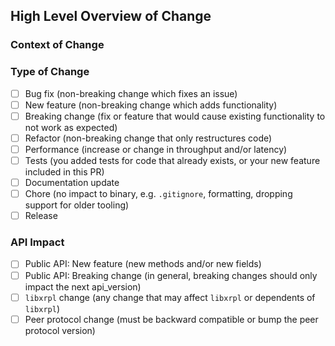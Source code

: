 <!--
This PR template helps you to write a good pull request description.
Please feel free to include additional useful information even beyond what is requested below.
-->

## High Level Overview of Change

<!--
Please include a summary of the changes.
This may be a direct input to the release notes.
If too broad, please consider splitting into multiple PRs.
If a relevant task or issue, please link it here.
-->

### Context of Change

<!--
Please include the context of a change.
If a bug fix, when was the bug introduced? What was the behavior?
If a new feature, why was this architecture chosen? What were the alternatives?
If a refactor, how is this better than the previous implementation?

If there is a spec or design document for this feature, please link it here.
-->

### Type of Change

<!--
Please check [x] relevant options, delete irrelevant ones.
-->

- [ ] Bug fix (non-breaking change which fixes an issue)
- [ ] New feature (non-breaking change which adds functionality)
- [ ] Breaking change (fix or feature that would cause existing functionality to not work as expected)
- [ ] Refactor (non-breaking change that only restructures code)
- [ ] Performance (increase or change in throughput and/or latency)
- [ ] Tests (you added tests for code that already exists, or your new feature included in this PR)
- [ ] Documentation update
- [ ] Chore (no impact to binary, e.g. `.gitignore`, formatting, dropping support for older tooling)
- [ ] Release

### API Impact

<!--
Please check [x] relevant options, delete irrelevant ones.

* If there is any impact to the public API methods (HTTP / WebSocket), please update https://github.com/xrplf/rippled/blob/develop/API-CHANGELOG.md
  * Update API-CHANGELOG.md and add the change directly in this PR by pushing to your PR branch.
* libxrpl: See https://github.com/XRPLF/rippled/blob/develop/docs/build/depend.md
* Peer Protocol: See https://xrpl.org/peer-protocol.html
-->

- [ ] Public API: New feature (new methods and/or new fields)
- [ ] Public API: Breaking change (in general, breaking changes should only impact the next api_version)
- [ ] `libxrpl` change (any change that may affect `libxrpl` or dependents of `libxrpl`)
- [ ] Peer protocol change (must be backward compatible or bump the peer protocol version)

<!--
## Before / After
If relevant, use this section for an English description of the change at a technical level.
If this change affects an API, examples should be included here.

For performance-impacting changes, please provide these details:
1. Is this a new feature, bug fix, or improvement to existing functionality?
2. What behavior/functionality does the change impact?
3. In what processing can the impact be measured? Be as specific as possible - e.g. RPC client call, payment transaction that involves LOB, AMM, caching, DB operations, etc.
4. Does this change affect concurrent processing - e.g. does it involve acquiring locks, multi-threaded processing, or async processing?
-->

<!--
## Test Plan
If helpful, please describe the tests that you ran to verify your changes and provide instructions so that others can reproduce.
This section may not be needed if your change includes thoroughly commented unit tests.
-->

<!--
## Future Tasks
For future tasks related to PR.
-->
